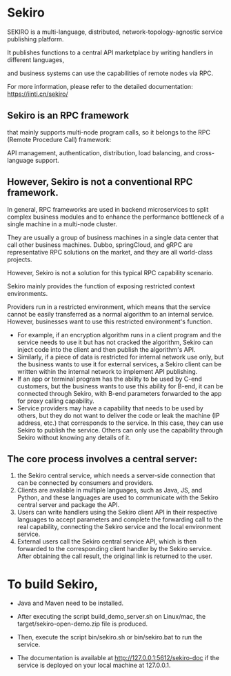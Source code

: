 # Sekiro
SEKIRO is a multi-language, distributed, network-topology-agnostic service publishing platform. 

It publishes functions to a central API marketplace by writing handlers in different languages, 

and business systems can use the capabilities of remote nodes via RPC.

For more information, please refer to the detailed documentation: https://iinti.cn/sekiro/


## Sekiro is an RPC framework 

that mainly supports multi-node program calls, so it belongs to the RPC (Remote Procedure Call) framework: 

API management, authentication, distribution, load balancing, and cross-language support.

## However, Sekiro is not a conventional RPC framework. 

In general, RPC frameworks are used in backend microservices to split complex business modules and to enhance the performance bottleneck of a single machine in a multi-node cluster. 

They are usually a group of business machines in a single data center that call other business machines. Dubbo, springCloud, and gRPC are representative RPC solutions on the market, and they are all world-class projects.

However, Sekiro is not a solution for this typical RPC capability scenario.

Sekiro mainly provides the function of exposing restricted context environments. 

Providers run in a restricted environment, which means that the service cannot be easily transferred as a normal algorithm to an internal service. However, businesses want to use this restricted environment's function.

- For example, if an encryption algorithm runs in a client program and the service needs to use it but has not cracked the algorithm, Sekiro can inject code into the client and then publish the algorithm's API. 
- Similarly, if a piece of data is restricted for internal network use only, but the business wants to use it for external services, a Sekiro client can be written within the internal network to implement API publishing. 
- If an app or terminal program has the ability to be used by C-end customers, but the business wants to use this ability for B-end, it can be connected through Sekiro, with B-end parameters forwarded to the app for proxy calling capability. 
- Service providers may have a capability that needs to be used by others, but they do not want to deliver the code or leak the machine (IP address, etc.) that corresponds to the service. In this case, they can use Sekiro to publish the service. Others can only use the capability through Sekiro without knowing any details of it.

## The core process involves a central server: 

1. the Sekiro central service, which needs a server-side connection that can be connected by consumers and providers. 
2. Clients are available in multiple languages, such as Java, JS, and Python, and these languages are used to communicate with the Sekiro central server and package the API. 
3. Users can write handlers using the Sekiro client API in their respective languages to accept parameters and complete the forwarding call to the real capability, connecting the Sekiro service and the local environment service. 
4. External users call the Sekiro central service API, which is then forwarded to the corresponding client handler by the Sekiro service. After obtaining the call result, the original link is returned to the user.

# To build Sekiro,
- Java and Maven need to be installed. 

- After executing the script build_demo_server.sh on Linux/mac, the target/sekiro-open-demo.zip file is produced. 
- Then, execute the script bin/sekiro.sh or bin/sekiro.bat to run the service. 
- The documentation is available at http://127.0.0.1:5612/sekiro-doc if the service is deployed on your local machine at 127.0.0.1.